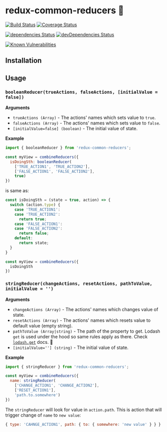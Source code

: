 # redux-common-reducers :hatching_chick:

[![Build Status](https://travis-ci.org/try-again-apps/redux-common-reducers.svg?branch=master)](https://travis-ci.org/try-again-apps/redux-common-reducers)
[![Coverage Status](https://coveralls.io/repos/github/try-again-apps/redux-common-reducers/badge.svg?branch=master)](https://coveralls.io/github/try-again-apps/redux-common-reducers?branch=master)

[![dependencies Status](https://david-dm.org/try-again-apps/redux-common-reducers/status.svg)](https://david-dm.org/try-again-apps/redux-common-reducers)
[![devDependencies Status](https://david-dm.org/try-again-apps/redux-common-reducers/dev-status.svg)](https://david-dm.org/try-again-apps/redux-common-reducers?type=dev)

[![Known Vulnerabilities](https://snyk.io/test/github/try-again-apps/redux-common-reducers/ec3bcec2480c321eb508263b7ee48adacb5e17fb/badge.svg)](https://snyk.io/test/github/try-again-apps/redux-common-reducers/ec3bcec2480c321eb508263b7ee48adacb5e17fb)

## Installation

## Usage

### `booleanReducer(trueActions, falseActions, [initialValue = false])`
**Arguments**
* `trueActions (Array)` - The actions' names which sets value to `true`.
* `falseActions (Array)` - The actions' names which sets value to `false`.
* `[initialValue=false] (boolean)` - The initial value of state.

**Example**
```js
import { booleanReducer } from 'redux-common-reducers';

const myView = combineReducers({
  isDoingSth: booleanReducer(
    ['TRUE_ACTION1', 'TRUE_ACTION2'],
    ['FALSE_ACTION1', 'FALSE_ACTION2'],
    true)
})
```

is same as:

```js
const isDoingSth = (state = true, action) => {
  switch (action.type) {
    case 'TRUE_ACTION1':
    case 'TRUE_ACTION2':
      return true;
    case 'FALSE_ACTION1':
    case 'FALSE_ACTION2':
      return false;
    default:
      return state;
  }
}

const myView = combineReducers({
  isDoingSth
})
```

### `stringReducer(changeActions, resetActions, pathToValue, initialValue = '')`
**Arguments**
* `changeActions (Array)` - The actions' names which changes value of state.
* `resetActions (Array)` - The actions' names which resets value to default value (empty string).
* `pathToValue (Array|string)` - The path of the property to get. Lodash `get` is used under the hood so same rules apply as there. Check [`lodash.get`](https://lodash.com/docs/4.17.2#get) docs. :eyes:
* `[initialValue=''] (string)` - The initial value of state.

**Example**
```js
import { stringReducer } from 'redux-common-reducers';

const myView = combineReducers({
  name: stringReducer(
    ['CHANGE_ACTION1', 'CHANGE_ACTION2'],
    ['RESET_ACTION1'],
    'path.to.somewhere')
})
```
The `stringReducer` will look for value in `action.path`.
This is action that will trigger change of `name` to `new value`:
```js
{ type: 'CAHNGE_ACTION1', path: { to: { somewhere: 'new value' } } }
```

